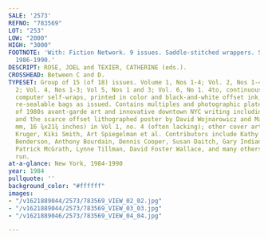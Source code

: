 ```yaml
---
SALE: '2573'
REFNO: "783569"
LOT: "253"
LOW: "2000"
HIGH: "3000"
FOOTNOTE: 'With: Fiction Network. 9 issues. Saddle-stitched wrappers. San Franciso,
  1986-1990.'
DESCRIPT: ROSE, JOEL and TEXIER, CATHERINE (eds.).
CROSSHEAD: Between C and D.
TYPESET: Group of 15 (of 18) issues. Volume 1, Nos 1-4; Vol. 2, Nos 1-4; Vol. 3, No
  2; Vol. 4, Nos 1-3; Vol 5, Nos 1 and 3; Vol. 6, No 1. 4to, continuous perforated
  computer self-wraps, printed in color and black-and-white offset ink; original plastic
  re-sealable bags as issued. Contains multiples and photographic plates and reproductions
  of 1980s avant-garde art and innovative downtown NYC writing including cover art
  and the scarce offset lithographed poster by David Wojnarowicz and Marion S (425x550
  mm, 16 ¾x21¾ inches) in Vol 1, no. 4 (often lacking); other cover art by Barbara
  Kruger, Kiki Smith, Art Spiegelman et al. Contributors include Kathy Acker, Bruce
  Benderson, Anthony Bourdain, Dennis Cooper, Susan Daitch, Gary Indiana, Tama Janowitz,
  Patrick McGrath, Lynne Tillman, David Foster Wallace, and many others. Near complete
  run.
at-a-glance: New York, 1984-1990
year: 1984
pullquote: ''
background_color: "#ffffff"
images:
- "/v1621889044/2573/783569_VIEW_02_02.jpg"
- "/v1621889044/2573/783569_VIEW_03_03.jpg"
- "/v1621889046/2573/783569_VIEW_04_04.jpg"

---
```

